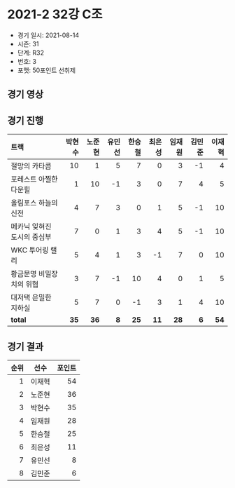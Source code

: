 # 2021-2 32강 C조

- 경기 일시: 2021-08-14
- 시즌: 31
- 단계: R32
- 번호: 3
- 포맷: 50포인트 선취제





## 경기 영상
## 경기 진행

| 트랙 | 박현수 | 노준현 | 유민선 | 한승철 | 최은성 | 임재원 | 김민준 | 이재혁 |
|:---|---:|---:|---:|---:|---:|---:|---:|---:|
| 절망의 카타콤 | 10 | 1 | 5 | 7 | 0 | 3 | -1 | 4 |
| 포레스트 아찔한 다운힐 | 1 | 10 | -1 | 3 | 0 | 7 | 4 | 5 |
| 올림포스 하늘의 신전 | 4 | 7 | 3 | 0 | 1 | 5 | -1 | 10 |
| 메카닉 잊혀진 도시의 중심부 | 7 | 0 | 1 | 3 | 4 | 5 | -1 | 10 |
| WKC 투어링 랠리 | 5 | 4 | 1 | 3 | -1 | 7 | 0 | 10 |
| 황금문명 비밀장치의 위협 | 3 | 7 | -1 | 10 | 4 | 0 | 1 | 5 |
| 대저택 은밀한 지하실 | 5 | 7 | 0 | -1 | 3 | 1 | 4 | 10 |
| __total__ | __35__ | __36__ | __8__ | __25__ | __11__ | __28__ | __6__ | __54__ |




## 경기 결과

| 순위 | 선수 | 포인트 |
|---:|:---:|---:|
| 1 | 이재혁 | 54 |
| 2 | 노준현 | 36 |
| 3 | 박현수 | 35 |
| 4 | 임재원 | 28 |
| 5 | 한승철 | 25 |
| 6 | 최은성 | 11 |
| 7 | 유민선 | 8 |
| 8 | 김민준 | 6 |

